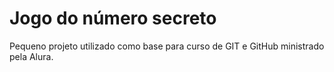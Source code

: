 # Jogo do número secreto

Pequeno projeto utilizado como base para curso de GIT e GitHub ministrado pela Alura.